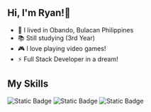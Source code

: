 ## Hi, I'm Ryan!👋

<!--
**ryowa09/ryowa09** is a ✨ _special_ ✨ repository because its `README.md` (this file) appears on your GitHub profile.

Here are some ideas to get you started:

- 🔭 I’m currently working on ...
- 🌱 I’m currently learning ...
- 👯 I’m looking to collaborate on ...
- 🤔 I’m looking for help with ...
- 💬 Ask me about ...
- 📫 How to reach me: ...
- 😄 Pronouns: ...
- ⚡ Fun fact: ...
-->
- 📍 I lived in Obando, Bulacan Philippines
- 📚 Still studying (3rd Year)
- 🎮 I love playing video games!
- ⚡ Full Stack Developer in a dream!

## My Skills

![Static Badge](https://img.shields.io/badge/HTML-%23E34F26?style=for-the-badge&logo=HTML5&logoColor=white)
![Static Badge](https://img.shields.io/badge/CSS-%231572B6?style=for-the-badge&logo=CSS3&logoColor=white)
![Static Badge](https://img.shields.io/badge/JavaScript-%23F7DF1E?style=for-the-badge&logo=Javascript&logoColor=black)

